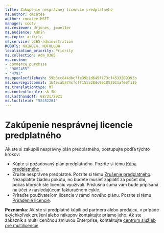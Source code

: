 ```yaml
---
title: Zakúpenie nesprávnej licencie predplatného
ms.author: cmcatee
author: cmcatee-MSFT
manager: scotv
ms.reviewer: drjones, jmueller
ms.audience: Admin
ms.topic: article
ms.service: o365-administration
ROBOTS: NOINDEX, NOFOLLOW
localization_priority: Priority
ms.collection: Adm_O365
ms.custom:
- commerce_purchase
- "9002455"
- "4793"
ms.openlocfilehash: 59b3cc844dbc7fe39b1d645f173cf4533209393b
ms.sourcegitcommit: 1b4ecaba74cfcff155528dc9e1002011afe0f110
ms.translationtype: MT
ms.contentlocale: sk-SK
ms.lasthandoff: 08/21/2021
ms.locfileid: "58452261"
---
```

# <a name="purchased-wrong-subscription-license"></a>Zakúpenie nesprávnej licencie predplatného

Ak ste si zakúpili nesprávny plán predplatného, postupujte podľa týchto krokov:

- Kúpte si požadovaný plán predplatného. Pozrite si tému [Kúpa predplatného](https://docs.microsoft.com/alchemyinsights/buy-a-subscription-to-office-365-for-business).
- Zrušte nesprávne predplatné. Pozrite si tému [Zrušenie predplatného](https://docs.microsoft.com/alchemyinsights/canceling-your-office-365-subscription).
Nezaplatíte žiadnu pokutu, no budete musieť zaplatiť za počet dní, počas ktorých ste licenciu využívali. Príslušná suma vám bude pripísaná na účet v nasledujúcom fakturačnom cykle.
- Priraďte používateľom licencie v rámci nového plánu. Pozrite si tému [Priradenie licencie](https://docs.microsoft.com/alchemyinsights/how-to-assign-a-license-to-a-user).

**Poznámka**: Ak ste si predplatné kúpili od partnera alebo predajcu, v prípade akýchkoľvek zrušení alebo nákupov kontaktujte priamo jeho. Ak ste zákazník s multilicenčnou zmluvou Enterprise, kontaktujte [centrum služieb pre multilicencie](https://support.microsoft.com/help/4471406/how-to-contact-the-microsoft-volume-licensing-service-center).
